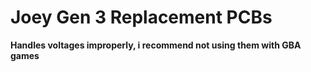 # Joey Gen 3 Replacement PCBs

**Handles voltages improperly, i recommend not using them with GBA games**